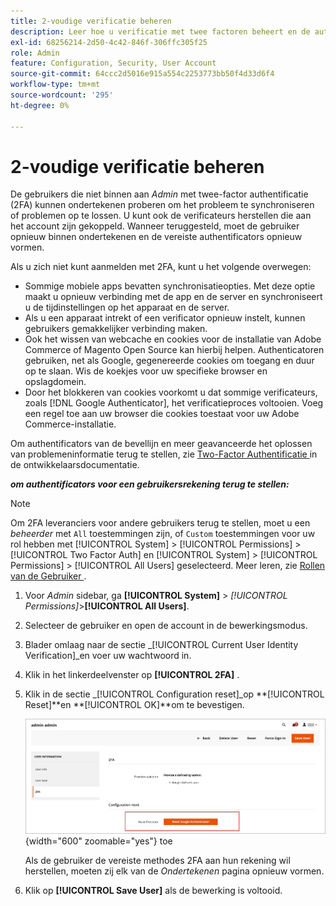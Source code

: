 ```yaml
---
title: 2-voudige verificatie beheren
description: Leer hoe u verificatie met twee factoren beheert en de authenticators voor Admin-gebruikers opnieuw instelt.
exl-id: 68256214-2d50-4c42-846f-306ffc305f25
role: Admin
feature: Configuration, Security, User Account
source-git-commit: 64ccc2d5016e915a554c2253773bb50f4d33d6f4
workflow-type: tm+mt
source-wordcount: '295'
ht-degree: 0%

---
```


# 2-voudige verificatie beheren

De gebruikers die niet binnen aan _Admin_ met twee-factor authentificatie (2FA) kunnen ondertekenen proberen om het probleem te synchroniseren of problemen op te lossen. U kunt ook de verificateurs herstellen die aan het account zijn gekoppeld. Wanneer teruggesteld, moet de gebruiker opnieuw binnen ondertekenen en de vereiste authentificators opnieuw vormen.

Als u zich niet kunt aanmelden met 2FA, kunt u het volgende overwegen:

- Sommige mobiele apps bevatten synchronisatieopties. Met deze optie maakt u opnieuw verbinding met de app en de server en synchroniseert u de tijdinstellingen op het apparaat en de server.
- Als u een apparaat intrekt of een verificator opnieuw instelt, kunnen gebruikers gemakkelijker verbinding maken.
- Ook het wissen van webcache en cookies voor de installatie van Adobe Commerce of Magento Open Source kan hierbij helpen. Authenticatoren gebruiken, net als Google, gegenereerde cookies om toegang en duur op te slaan. Wis de koekjes voor uw specifieke browser en opslagdomein.
- Door het blokkeren van cookies voorkomt u dat sommige verificateurs, zoals [!DNL Google Authenticator], het verificatieproces voltooien. Voeg een regel toe aan uw browser die cookies toestaat voor uw Adobe Commerce-installatie.

Om authentificators van de bevellijn en meer geavanceerde het oplossen van problemeninformatie terug te stellen, zie [ Two-Factor Authentificatie ](https://developer.adobe.com/commerce/testing/functional-testing-framework/two-factor-authentication/) in de ontwikkelaarsdocumentatie.

**_om authentificators voor een gebruikersrekening terug te stellen:_**

>[!NOTE]
>
>Om 2FA leveranciers voor andere gebruikers terug te stellen, moet u een _beheerder_ met `All` toestemmingen zijn, of `Custom` toestemmingen voor uw rol hebben met [!UICONTROL System] > [!UICONTROL Permissions] > [!UICONTROL Two Factor Auth] en [!UICONTROL System] > [!UICONTROL Permissions] > [!UICONTROL All Users] geselecteerd. Meer leren, zie [ Rollen van de Gebruiker ](permissions-user-roles.md).

1. Voor _Admin_ sidebar, ga **[!UICONTROL System]** > _[!UICONTROL Permissions]_>**[!UICONTROL All Users]**.

1. Selecteer de gebruiker en open de account in de bewerkingsmodus.

1. Blader omlaag naar de sectie _[!UICONTROL Current User Identity Verification]_en voer uw wachtwoord in.

1. Klik in het linkerdeelvenster op **[!UICONTROL 2FA]** .

1. Klik in de sectie _[!UICONTROL Configuration reset]_op **[!UICONTROL Reset]**en **[!UICONTROL OK]**om te bevestigen.

   ![ rekening van de Gebruiker - laat 2FA ](./assets/admin-2fa-config-reset-providers.png){width="600" zoomable="yes"} toe

   Als de gebruiker de vereiste methodes 2FA aan hun rekening wil herstellen, moeten zij elk van de _Ondertekenen_ pagina opnieuw vormen.

1. Klik op **[!UICONTROL Save User]** als de bewerking is voltooid.
